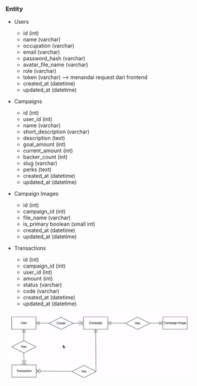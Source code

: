### Entity
- Users
    - id (int)
    - name (varchar)
    - occupation (varchar)
    - email (varchar)
    - password_hash (varchar)
    - avatar_file_name (varchar)
    - role (varchar)
    - token (varchar) --> menandai request dari frontend
    - created_at (datetime)
    - updated_at (datetime)

- Campaigns
    - id (int)
    - user_id (int)
    - name (varchar)
    - short_description (varchar)
    - description (text)
    - goal_amount (int)
    - current_amount (int)
    - backer_count (int)
    - slug (varchar)
    - perks (text)
    - created_at (datetime)
    - updated_at (datetime)

- Campaign Images
    - id (int)
    - campaign_id (int)
    - file_name (varchar)
    - is_primary boolean (small int)
    - created_at (datetime)
    - updated_at (datetime)

- Transactions
    - id (int)
    - campaign_id (int)
    - user_id (int)
    - amount (int)
    - status (varchar)
    - code (varchar)
    - created_at (datetime)
    - updated_at (datetime)

![erd image](/backend-design/erd.png "erd")